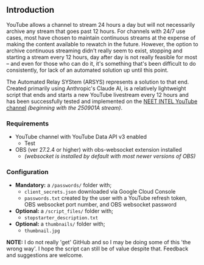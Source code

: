## Introduction

YouTube allows a channel to stream 24 hours a day but will not necessarily archive any stream that goes past 12 hours. For channels with 24/7 use cases, most have chosen to maintain continuous streams at the expense of making the content available to rewatch in the future. However, the option to archive continuous streaming didn't really seem to exist, stopping and starting a stream every 12 hours, day after day is not really feasible for most – and even for those who can do it, it's something that's been difficult to do consistently, for lack of an automated solution up until this point. 

The Automated Relay SYStem (ARSYS) represents a solution to that end. Created primarily using Anthropic's Claude AI, is a relatively lightweight script that ends and starts a new YouTube livestream every 12 hours and has been successfully tested and implemented on the [NEET INTEL YouTube channel](https://www.youtube.com/@neetintel/streams) _(beginning with the 250901A stream)_.

### Requirements
* YouTube channel with YouTube Data API v3 enabled
  * Test
* OBS (ver 27.2.4 or higher) with obs-websocket extension installed
  * _(websocket is installed by default with most newer versions of OBS)_

### Configuration
* __Mandatory:__ a `/passwords/` folder with;
  * `client_secrets.json` downloaded via Google Cloud Console
  * `passwords.txt` created by the user with a YouTube refresh token, OBS websocket port number, and OBS websocket password
* __Optional:__ a `/script_files/` folder with;
  * `stopstarter_description.txt`
* __Optional:__ a `thumbnails/` folder with;
  * `thumbnail.jpg` 


__NOTE:__ I do not really 'get' GitHub and so I may be doing some of this 'the wrong way'. I hope the script can still be of value despite that. Feedback and suggestions are welcome.
